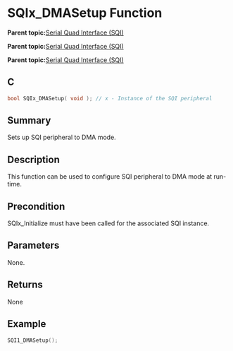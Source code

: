 # SQIx\_DMASetup Function

**Parent topic:**[Serial Quad Interface \(SQI\)](GUID-326CDD39-D402-4A97-8EAE-F05FE8007D16.md)

**Parent topic:**[Serial Quad Interface \(SQI\)](GUID-B9F7682C-CDD7-434D-A0B9-D766F745A95A.md)

**Parent topic:**[Serial Quad Interface \(SQI\)](GUID-3E44ED8B-1E46-4246-9D3C-BF3D692DB053.md)

## C

```c
bool SQIx_DMASetup( void ); // x - Instance of the SQI peripheral
```

## Summary

Sets up SQI peripheral to DMA mode.

## Description

This function can be used to configure SQI peripheral to DMA mode at run-time.

## Precondition

SQIx\_Initialize must have been called for the associated SQI instance.

## Parameters

None.

## Returns

None

## Example

```c
SQI1_DMASetup();

```

